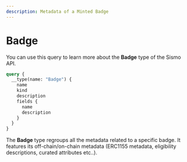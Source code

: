 ```yaml
---
description: Metadata of a Minted Badge
---
```


# Badge

You can use this query to learn more about the **Badge** type of the Sismo API.

```graphql
query {
  __type(name: "Badge") {
    name
    kind
    description
    fields {
      name
      description
    }
  }
}
```

The **Badge** type regroups all the metadata related to a specific badge. It features its off-chain/on-chain metadata (ERC1155 metadata, eligibility descriptions, curated attributes etc..).
